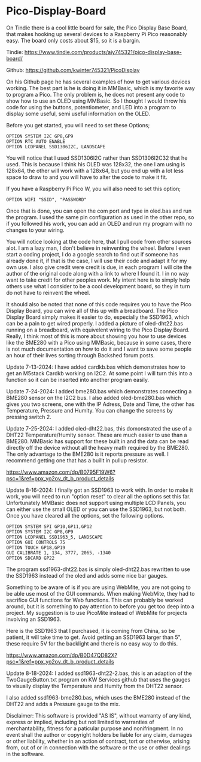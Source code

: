 # Pico-Display-Board

On Tindie there is a cool little board for sale, the Pico Display Base Board, that makes hooking up several devices to a Raspberry Pi Pico reasonably easy. The board only costs about $15, so it is a bargin.

Tindie: https://www.tindie.com/products/aiy745321/pico-display-base-board/

Github: https://github.com/kwinter745321/PicoDisplay

On his Github page he has several examples of how to get various devices working. The best part is he is doing it in MMBasic, which is my favorite way to program a Pico. The only problem is, he does not present any code to show how to use an OLED using MMBasic. So I thought I would throw his code for using the buttons, potentiometer, and LED into a program to display some useful, semi useful information on the OLED.

Before you get started, you will need to set these Options;

    OPTION SYSTEM I2C GP8,GP9
    OPTION RTC AUTO ENABLE
    OPTION LCDPANEL SSD1306I2C, LANDSCAPE

You will notice that I used SSD1306I2C rather than SSD1306I2C32 that he used. This is because I think his OLED was 128x32, the one I am using is 128x64, the other will work with a 128x64, but you end up with a lot less space to draw to and you will have to alter the code to make it fit.

If you have a Raspberry Pi Pico W, you will also need to set this option;

    OPTION WIFI "SSID", "PASSWORD"

Once that is done, you can open the com port and type in oled.bas and run the program. I used the same pin configuration as used in the other repo, so if you followed his work, you can add an OLED and run my program with no changes to your wiring.

You will notice looking at the code here, that I pull code from other sources alot. I am a lazy man, I don't believe in reinventing the wheel. Before I even start a coding project, I do a google search to find out if someone has already done it, if that is the case, I will use their code and adapt it for my own use. I also give credit were credit is due, in each program I will cite the author of the original code along with a link to where I found it. I in no way want to take credit for other peoples work. My intent here is to simply help others use what I consider to be a cool development board, so they in turn do not have to reinvent the wheel.

It should also be noted that none of this code requires you to have the Pico Display Board, you can wire all of this up with a breadboard. The Pico Display Board simply makes it easier to do, especially the SSD1963, which can be a pain to get wired properly. I added a picture of oled-dht22.bas running on a breadboard, with equivelent wiring to the Pico Display Board. Really, I think most of this is more about showing you how to use devices like the BME280 with a Pico using MMBasic, because in some cases, there is not much documentation on how to do it and I want to save some people an hour of their lives sorting through Backshed forum posts.

Update 7-13-2024:
I have added cardkb.bas which demonstrates how to get an M5stack Cardkb working on I2C2. At some point I will turn this into a function so it can be inserted into another program easily.

Update 7-24-2024:
I added bme280.bas which demonstrates connecting a BME280 sensor on the I2C2 bus. I also added oled-bme280.bas which gives you two screens, one with the IP Adress, Date and Time, the other has Temperature, Pressure and Humity. You can change the screens by pressing switch 2.

Update 7-25-2024:
I added oled-dht22.bas, this domonstrated the use of a DHT22 Temperature/Humity sensor. These are much easier to use than a BME280. MMBasic has support for these built in and the data can be read directly off the device without all the heavy math required by the BME280. The only advantage to the BME280 is it reports pressure as well. I recommend getting one that has a buillt in pullup resistor.

https://www.amazon.com/dp/B0795F19W6?psc=1&ref=ppx_yo2ov_dt_b_product_details

Update 8-16-2024:
I finally got an SSD1963 to work with. In order to make it work, you will need to run "option reset" to clear all the options set this far. Unfortunately MMBasic does not support using multiple LCD Panels, you can either use the small OLED or you can use the SSD1963, but not both. Once you have cleared all the options, set the following options.

    OPTION SYSTEM SPI GP10,GP11,GP12
    OPTION SYSTEM I2C GP8,GP9
    OPTION LCDPANEL SSD1963_5, LANDSCAPE
    OPTION GUI CONTROLS 75
    OPTION TOUCH GP18,GP19
    GUI CALIBRATE 1, 134, 3777, 2065, -1340
    OPTION SDCARD GP22

The program ssd1963-dht22.bas is simply oled-dht22.bas rewritten to use the SSD1963 instead of the oled and adds some nice bar gauges.

Something to be aware of is if you are using WebMite, you are not going to be able use most of the GUI commands. When making WebMite, they had to sacrifice GUI functions for Web functions. This can probably be worked around, but it is something to pay attention to before you get too deep into a project. My suggestion is to use PicoMite instead of WebMite for projects involving an SSD1963. 

Here is the SSD1963 that I purchased, it is coming from China, so be patient, it will take time to get. Avoid getting an SSD1963 larger than 5", these require 5V for the backlight and there is no easy way to do this.

https://www.amazon.com/dp/B0D47QD82X?psc=1&ref=ppx_yo2ov_dt_b_product_details

Update 8-18-2024:
I added ssd1963-dht22-2.bas, this is an adaption of the TwoGaugeButton.txt program on KW Services github that uses the gauges to visually display the Temperature and Humity from the DHT22 sensor.

I also added ssd1963-bme280.bas, which uses the BME280 instead of the DHT22 and adds a Pressure gauge to the mix.

Disclaimer: This software is provided "AS IS", without warranty of any kind, express or implied, including but not limited to warranties of merchantability, fitness for a paticular purpose and nonifringment. In no event shall the author or copyright holders be liable for any claim, damages or other liability, whether in an action of contract, tort or otherwise, arising from, out of or in connection with the software or the use or other dealings in the software.